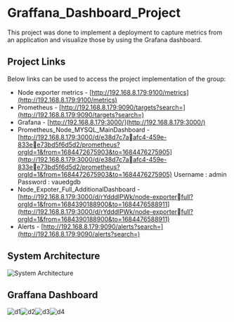 # Graffana_Dashboard_Project
This project was done to implement a deployment to capture metrics from an application and visualize those  by using the Grafana dashboard. 

## Project Links
Below links can be used to access the project implementation of the group:
- Node exporter metrics - [http://192.168.8.179:9100/metrics](http://192.168.8.179:9100/metrics)
- Prometheus - [http://192.168.8.179:9090/targets?search=](http://192.168.8.179:9090/targets?search=)
- Grafana - [http://192.168.8.179:3000/](http://192.168.8.179:3000/)
- Prometheus_Node_MYSQL_MainDashboard - [http://192.168.8.179:3000/d/e38d7c7aafc4-459e-833ee73bd5f6d5d2/prometheus?orgId=1&from=1684472675903&to=1684476275905](http://192.168.8.179:3000/d/e38d7c7aafc4-459e-833ee73bd5f6d5d2/prometheus?orgId=1&from=1684472675903&to=1684476275905)
Username : admin
Password : vauedgdb
- Node_Expoter_Full_AdditionalDashboard - [http://192.168.8.179:3000/d/rYdddlPWk/node-exporterfull?orgId=1&from=1684390188900&to=1684476588911](http://192.168.8.179:3000/d/rYdddlPWk/node-exporterfull?orgId=1&from=1684390188900&to=1684476588911)
- Alerts - [http://192.168.8.179:9090/alerts?search=](http://192.168.8.179:9090/alerts?search=)

## System Architecture
![System Architecture](https://github.com/nesa12/Graffana_Dashboard_Project/assets/87229466/ea040408-53c0-48a8-80ad-61fc1944b610)


## Graffana Dashboard
![d1](https://github.com/nesa12/Graffana_Dashboard_Project/assets/87229466/d6f810bf-46d2-41b3-9e1b-0bcab1bbe1fc)![d2](https://github.com/nesa12/Graffana_Dashboard_Project/assets/87229466/2963e9e7-0f6b-49d1-b592-c0444c2a1b92)![d3](https://github.com/nesa12/Graffana_Dashboard_Project/assets/87229466/eab93eea-fbe3-4768-8137-0a766c9a098a)![d4](https://github.com/nesa12/Graffana_Dashboard_Project/assets/87229466/6ee9708e-a96c-4289-9030-7e94bc3df9a2)


